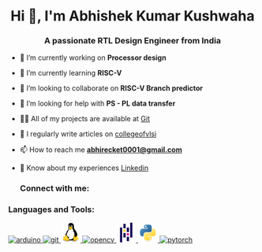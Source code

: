 <h1 align="center">Hi 👋, I'm Abhishek Kumar Kushwaha</h1>
<h3 align="center">A passionate RTL Design Engineer from India</h3>

- 🔭 I’m currently working on **Processor design**

- 🌱 I’m currently learning **RISC-V**

- 👯 I’m looking to collaborate on **RISC-V Branch predictor**

- 🤝 I’m looking for help with **PS - PL data transfer**

- 👨‍💻 All of my projects are available at [Git](https://github.com/Abhirecket)

- 📝 I regularly write articles on [collegeofvlsi](https://collegeofvlsi.com/)

- 📫 How to reach me **abhirecket0001@gmail.com**

- 📄 Know about my experiences [Linkedin](https://www.linkedin.com/in/abhishek-kumar-kushwaha-3788a4179/)


  <h3 align="left">Connect with me:</h3>
<p align="left">
</p>

<h3 align="left">Languages and Tools:</h3>
<p align="left"> <a href="https://www.arduino.cc/" target="_blank" rel="noreferrer"> <img src="https://cdn.worldvectorlogo.com/logos/arduino-1.svg" alt="arduino" width="40" height="40"/> </a> <a href="https://git-scm.com/" target="_blank" rel="noreferrer"> <img src="https://www.vectorlogo.zone/logos/git-scm/git-scm-icon.svg" alt="git" width="40" height="40"/> </a> <a href="https://www.linux.org/" target="_blank" rel="noreferrer"> <img src="https://raw.githubusercontent.com/devicons/devicon/master/icons/linux/linux-original.svg" alt="linux" width="40" height="40"/> </a> <a href="https://opencv.org/" target="_blank" rel="noreferrer"> <img src="https://www.vectorlogo.zone/logos/opencv/opencv-icon.svg" alt="opencv" width="40" height="40"/> </a> <a href="https://pandas.pydata.org/" target="_blank" rel="noreferrer"> <img src="https://raw.githubusercontent.com/devicons/devicon/2ae2a900d2f041da66e950e4d48052658d850630/icons/pandas/pandas-original.svg" alt="pandas" width="40" height="40"/> </a> <a href="https://www.python.org" target="_blank" rel="noreferrer"> <img src="https://raw.githubusercontent.com/devicons/devicon/master/icons/python/python-original.svg" alt="python" width="40" height="40"/> </a> <a href="https://pytorch.org/" target="_blank" rel="noreferrer"> <img src="https://www.vectorlogo.zone/logos/pytorch/pytorch-icon.svg" alt="pytorch" width="40" height="40"/> </a> </p>
